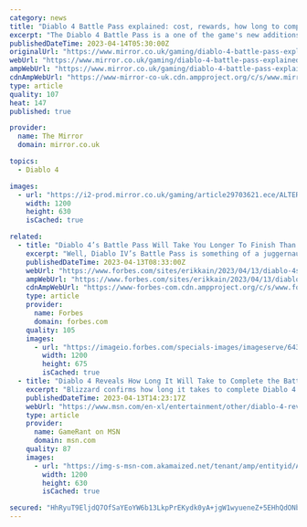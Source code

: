 ```yaml
---
category: news
title: "Diablo 4 Battle Pass explained: cost, rewards, how long to complete"
excerpt: "The Diablo 4 Battle Pass is a one of the game's new additions to the long running series, and we have the rundown on what you can expect from its debut in the new title. Thanks to some recent comments from within Blizzard, we're starting to learn more and"
publishedDateTime: 2023-04-14T05:30:00Z
originalUrl: "https://www.mirror.co.uk/gaming/diablo-4-battle-pass-explained-29702779"
webUrl: "https://www.mirror.co.uk/gaming/diablo-4-battle-pass-explained-29702779"
ampWebUrl: "https://www.mirror.co.uk/gaming/diablo-4-battle-pass-explained-29702779.amp"
cdnAmpWebUrl: "https://www-mirror-co-uk.cdn.ampproject.org/c/s/www.mirror.co.uk/gaming/diablo-4-battle-pass-explained-29702779.amp"
type: article
quality: 107
heat: 147
published: true

provider:
  name: The Mirror
  domain: mirror.co.uk

topics:
  - Diablo 4

images:
  - url: "https://i2-prod.mirror.co.uk/gaming/article29703621.ece/ALTERNATES/s1200/0_YFofpuCM3oV2Ucz6pGxhec.jpg"
    width: 1200
    height: 630
    isCached: true

related:
  - title: "Diablo 4’s Battle Pass Will Take You Longer To Finish Than Most Video Games"
    excerpt: "Well, Diablo IV’s Battle Pass is something of a juggernaut. It will be challenging for casual players to complete, to say the least. Blizzard is clocking the time it takes to finish the Season 1 pass ..."
    publishedDateTime: 2023-04-13T08:33:00Z
    webUrl: "https://www.forbes.com/sites/erikkain/2023/04/13/diablo-4s-battle-pass-will-take-you-longer-to-finish-than-most-video-games/"
    ampWebUrl: "https://www.forbes.com/sites/erikkain/2023/04/13/diablo-4s-battle-pass-will-take-you-longer-to-finish-than-most-video-games/amp/"
    cdnAmpWebUrl: "https://www-forbes-com.cdn.ampproject.org/c/s/www.forbes.com/sites/erikkain/2023/04/13/diablo-4s-battle-pass-will-take-you-longer-to-finish-than-most-video-games/amp/"
    type: article
    provider:
      name: Forbes
      domain: forbes.com
    quality: 105
    images:
      - url: "https://imageio.forbes.com/specials-images/imageserve/64381dd130ba2f49e68508e3/0x0.jpg?format=jpg&width=1200"
        width: 1200
        height: 675
        isCached: true
  - title: "Diablo 4 Reveals How Long It Will Take to Complete the Battle Passes"
    excerpt: "Blizzard confirms how long it takes to complete Diablo 4's battle passes, with one releasing for each season of content for the game."
    publishedDateTime: 2023-04-13T14:23:17Z
    webUrl: "https://www.msn.com/en-xl/entertainment/other/diablo-4-reveals-how-long-it-will-take-to-complete-the-battle-passes/ar-AA19PPPp"
    type: article
    provider:
      name: GameRant on MSN
      domain: msn.com
    quality: 87
    images:
      - url: "https://img-s-msn-com.akamaized.net/tenant/amp/entityid/AA19PZFa.img?h=630&w=1200&m=6&q=60&o=t&l=f&f=jpg"
        width: 1200
        height: 630
        isCached: true

secured: "HhRyuT9EljdQ7OfSaYEoYW6b13LkpPrEKydk0yA+jgW1wyueneZ+5EHhQdONbyBBRAoXgSy7Y4gstENoQ4hjaj1yDQ9lCdaNl/vrf9IDbT+dI2KySYAAVnxXmEcRqOJHfI4KtTJtKPK0HUExTjN5a4eoRZqKGAKfs1ZMe+AIDuTBj/6Ou1fiT9QiL1Z0oCbHHlkznjxAqzKqZvlNAqmAmes6JVvJVDB3oX8gUb8EHCbqsHFra74NfK6LLe5FeVSaaNJCoGgKa064NIPhnKFoySjGMflcYh2b5aSTB3PCaTou2RH+9fzgnBbMGEBX1LhFBcrJVfeWYwSPCFUtVDfIobuy/4sXr+rF4sGA0HLVPWU=;/Z5Ingx9D7HxZMYmUzYf4A=="
---
```


